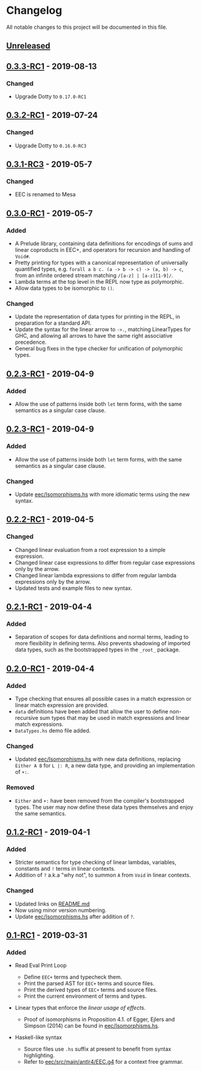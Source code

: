 # Changelog
All notable changes to this project will be documented in this file.

## [Unreleased]

## [0.3.3-RC1] - 2019-08-13
### Changed
- Upgrade Dotty to `0.17.0-RC1`

## [0.3.2-RC1] - 2019-07-24
### Changed
- Upgrade Dotty to `0.16.0-RC3`

## [0.3.1-RC3] - 2019-05-7
### Changed
- EEC is renamed to Mesa

## [0.3.0-RC1] - 2019-05-7
### Added
- A Prelude library, containing data definitions for encodings of sums and
  linear coproducts in EEC+, and operators for recursion and handling of `Void#`.
- Pretty printing for types with a canonical representation of universally
  quantified types, e.g. `forall a b c. (a -> b -> c) -> (a, b) -> c`, from
  an infinite ordered stream matching `/[a-z] | [a-z][1-9]/`.
- Lambda terms at the top level in the REPL now type as polymorphic.
- Allow data types to be isomorphic to `()`.
### Changed
- Update the representation of data types for printing in the REPL, in
  preparation for a standard API.
- Update the syntax for the linear arrow to `->.`, matching LinearTypes for
  GHC, and allowing all arrows to have the same right associative precedence.
- General bug fixes in the type checker for unification of polymorphic types.

## [0.2.3-RC1] - 2019-04-9
### Added
- Allow the use of patterns inside both `let` term forms, with the same
  semantics as a singular case clause.

## [0.2.3-RC1] - 2019-04-9
### Added
- Allow the use of patterns inside both `let` term forms, with the same
  semantics as a singular case clause.

### Changed
- Update [eec/Isomorphisms.hs](eec/Isomorphisms.hs) with more idiomatic terms
  using the new syntax.

## [0.2.2-RC1] - 2019-04-5
### Changed
- Changed linear evaluation from a root expression to a simple expression.
- Changed linear case expressions to differ from regular case expressions only
  by the arrow.
- Changed linear lambda expressions to differ from regular lambda expressions
  only by the arrow.
- Updated tests and example files to new syntax.

## [0.2.1-RC1] - 2019-04-4
### Added
- Separation of scopes for data definitions and normal terms, leading to more
  flexibility in defining terms. Also prevents shadowing of imported data types,
  such as the bootstrapped types in the `_root_` package.

## [0.2.0-RC1] - 2019-04-4
### Added
- Type checking that ensures all possible cases in a match expression or
  linear match expression are provided.
- `data` definitions have been added that allow the user to define non-recursive
  sum types that may be used in match expressions and linear match expressions.
- `DataTypes.hs` demo file added.

### Changed
- Updated [eec/Isomorphisms.hs](eec/Isomorphisms.hs) with new data definitions,
  replacing `Either A B` for `L |: R`, a new data type, and providing an
  implementation of `+:`.

### Removed
- `Either` and `+:` have been removed from the compiler's bootstrapped types.
  The user may now define these data types themselves and enjoy the same
  semantics.

## [0.1.2-RC1] - 2019-04-1
### Added
- Stricter semantics for type checking of linear lambdas, variables,
  constants and `!` terms in linear contexts.
- Addition of `?` a.k.a "why not", to summon `A` from `Void` in linear contexts.

### Changed
- Updated links on [README.md](README.md)
- Now using minor version numbering.
- Update [eec/Isomorphisms.hs](eec/Isomorphisms.hs) after addition of `?`.

## [0.1-RC1] - 2019-03-31
### Added
* Read Eval Print Loop
  - Define `EEC+` terms and typecheck them.
  - Print the parsed AST for `EEC+` terms and source files.
  - Print the derived types of `EEC+` terms and source files.
  - Print the current environment of terms and types.

* Linear types that enforce the *linear usage of effects*.
  - Proof of isomorphisms in Proposition 4.1. of
    Egger, Ejlers and Simpson (2014) can be found in
    [eec/Isomorphisms.hs](eec/Isomorphisms.hs).

* Haskell-like syntax
  - Source files use `.hs` suffix at present to benefit from syntax highlighting.
  - Refer to [eec/src/main/antlr4/EEC.g4](eec/src/main/antlr4/EEC.g4) for a context free grammar.

[Unreleased]: https://github.com/bishabosha/EEC/compare/0.3.3-RC1...develop
[0.3.3-RC1]: https://github.com/bishabosha/EEC/releases/tag/0.3.3-RC1
[0.3.2-RC1]: https://github.com/bishabosha/EEC/releases/tag/0.3.2-RC1
[0.3.1-RC3]: https://github.com/bishabosha/EEC/releases/tag/0.3.1-RC3
[0.3.0-RC1]: https://github.com/bishabosha/EEC/releases/tag/0.3.0-RC1
[0.2.3-RC1]: https://github.com/bishabosha/EEC/releases/tag/0.2.3-RC1
[0.2.2-RC1]: https://github.com/bishabosha/EEC/releases/tag/0.2.2-RC1
[0.2.1-RC1]: https://github.com/bishabosha/EEC/releases/tag/0.2.1-RC1
[0.2.0-RC1]: https://github.com/bishabosha/EEC/releases/tag/0.2.0-RC1
[0.1.2-RC1]: https://github.com/bishabosha/EEC/releases/tag/0.1.2-RC1
[0.1-RC1]: https://github.com/bishabosha/EEC/releases/tag/0.1-RC1